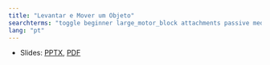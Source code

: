 ```yaml
---
title: "Levantar e Mover um Objeto"
searchterms: "toggle beginner large_motor_block attachments passive medium_motor_block moving object moving_object levantar_e_mover_um_objeto"
lang: "pt"
---
```

 <ul>
 <li class="ng-binding">Slides:
 <a href="translations/pt-br/beginner/MoveObject.pptx">PPTX</a>,
 <a href="translations/pt-br/beginner/MoveObject.pdf">PDF</a>
 </li>
 </ul>
